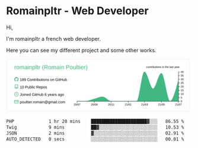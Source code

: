 # Romainpltr - Web Developer

Hi,

I'm romainpltr a french web developer.

Here you can see my different project and some other works.



[![](https://raw.githubusercontent.com/romainpltr/romainpltr/master/profile-summary-card-output/vue/0-profile-details.svg)](https://github.com/vn7n24fzkq/github-profile-summary-cards)

<!--START_SECTION:waka-->

```text
PHP             1 hr 20 mins    █████████████████████▓░░░   86.55 %
Twig            9 mins          ██▓░░░░░░░░░░░░░░░░░░░░░░   10.53 %
JSON            2 mins          ▓░░░░░░░░░░░░░░░░░░░░░░░░   02.91 %
AUTO_DETECTED   0 secs          ░░░░░░░░░░░░░░░░░░░░░░░░░   00.01 %
```

<!--END_SECTION:waka-->
